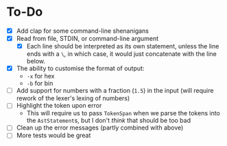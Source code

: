 # To-Do

- [x] Add clap for some command-line shenanigans
- [x] Read from file, STDIN, or command-line argument
    - [x] Each line should be interpreted as its own statement, unless
      the line ends with a `\`, in which case, it would just concatenate
      with the line below.
- [x] The ability to customise the format of output:
    - `-x` for hex
    - `-b` for bin
- [ ] Add support for numbers with a fraction (`1.5`) in the input (will require rework
  of the lexer's lexing of numbers)
- [ ] Highlight the token upon error
    - This will require us to pass `TokenSpan` when we parse the tokens
      into the `AstStatement`s, but I don't _think_ that should be too
      bad
- [ ] Clean up the error messages (partly combined with above)
- [ ] More tests would be great
